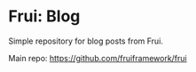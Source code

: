 # Frui: Blog

Simple repository for blog posts from Frui.

Main repo: https://github.com/fruiframework/frui